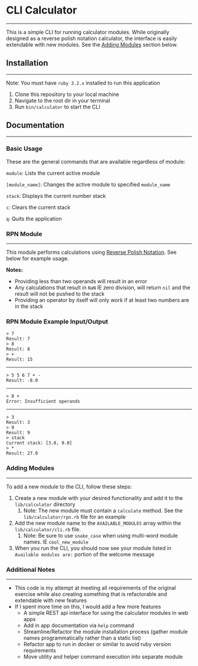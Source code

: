 # CLI Calculator

---

This is a simple CLI for running calculator modules.
While originally designed as a reverse polish notation calculator, the interface is easily extendable with new modules.
See the [Adding Modules](#adding-modules) section below.

## Installation

--- 
Note: You must have `ruby 3.2.x` installed to run this application

1. Clone this repository to your local machine
2. Navigate to the root dir in your terminal
3. Run `bin/calculator` to start the CLI


## Documentation

---

### Basic Usage
These are the general commands that are available regardless of module:

`module`: Lists the current active module 

`[module_name]`: Changes the active module to specified `module_name`

`stack`: Displays the current number stack

`c`: Clears the current stack

`q`: Quits the application


### RPN Module

---

This module performs calculations using [Reverse Polish Notation](https://en.wikipedia.org/wiki/Reverse_Polish_notation).
See below for example usage.

**Notes:**
* Providing less than two operands will result in an error
* Any calculations that result in `NaN` IE zero division, will return `nil` and the result will not be pushed to the stack
* Providing an operator by itself will only work if at least two numbers are in the stack

### RPN Module Example Input/Output



    > 7 
    Result: 7
    > 8
    Result: 8
    > +
    Result: 15

---

    > 5 5 6 7 + -
    Result: -8.0

---

    > 8 +
    Error: Insufficient operands

---

    > 3
    Result: 3
    > 9
    Result: 9
    > stack
    Current stack: [3.0, 9.0]
    > *
    Result: 27.0

### Adding Modules

---

To add a new module to the CLI, follow these steps:
1. Create a new module with your desired functionality and add it to the `lib/calculator` directory
   1. Note: The new module must contain a `calculate` method. See the `lib/calculator/rpn.rb` file for an example
2. Add the new module name to the `AVAILABLE_MODULES` array within the `lib/calculator/cli.rb` file.
   1. Note: Be sure to use `snake_case` when using multi-word module names. IE `cool_new_module`
3. When you run the CLI, you should now see your module listed in `Available modules are:` portion of the welcome message


### Additional Notes

---

* This code is my attempt at meeting all requirements of the original exercise while also creating something that is refactorable and extendable with new features
* If I spent more time on this, I would add a few more features
  * A simple REST api interface for using the calculator modules in web apps
  * Add in app documentation via `help` command
  * Streamline/Refactor the module installation process (gather module names programmatically rather than a static list)
  * Refactor app to run in docker or similar to avoid ruby version requirements 
  * Move utility and helper command execution into separate module
